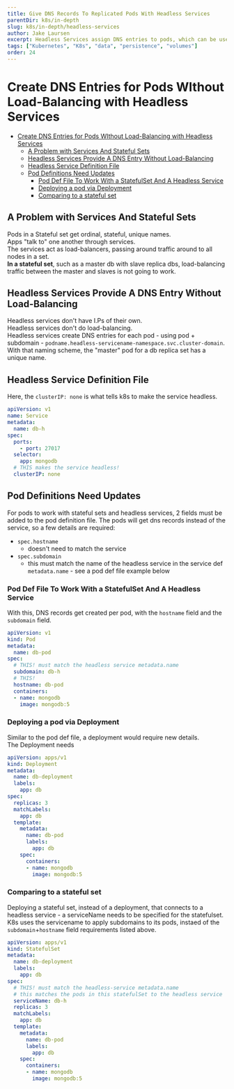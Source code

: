 ```yaml
---
title: Give DNS Records To Replicated Pods With Headless Services
parentDir: k8s/in-depth
slug: k8s/in-depth/headless-services
author: Jake Laursen
excerpt: Headless Services assign DNS entries to pods, which can be useful for use-cases likes statefulSets and Master/Slave Pods
tags: ["Kubernetes", "K8s", "data", "persistence", "volumes"]
order: 24
---
```


# Create DNS Entries for Pods WIthout Load-Balancing with Headless Services
- [Create DNS Entries for Pods WIthout Load-Balancing with Headless Services](#create-dns-entries-for-pods-without-load-balancing-with-headless-services)
  - [A Problem with Services And Stateful Sets](#a-problem-with-services-and-stateful-sets)
  - [Headless Services Provide A DNS Entry Without Load-Balancing](#headless-services-provide-a-dns-entry-without-load-balancing)
  - [Headless Service Definition File](#headless-service-definition-file)
  - [Pod Definitions Need Updates](#pod-definitions-need-updates)
    - [Pod Def File To Work With a StatefulSet And A Headless Service](#pod-def-file-to-work-with-a-statefulset-and-a-headless-service)
    - [Deploying a pod via Deployment](#deploying-a-pod-via-deployment)
    - [Comparing to a stateful set](#comparing-to-a-stateful-set)

## A Problem with Services And Stateful Sets
Pods in a Stateful set get ordinal, stateful, unique names.  
Apps "talk to" one another through services.  
The services act as load-balancers, passing around traffic around to all nodes in a set.  
**In a stateful set**, such as a master db with slave replica dbs, load-balancing traffic between the master and slaves is not going to work.  

## Headless Services Provide A DNS Entry Without Load-Balancing
Headless services don't have I.Ps of their own.  
Headless services don't do load-balancing.  
Headless services create DNS entries for each pod - using pod + subdomain - `podname.headless-servicename-namespace.svc.cluster-domain`.  
With that naming scheme, the "master" pod for a db replica set has a unique name.  

## Headless Service Definition File
Here, the `clusterIP: none` is what tells k8s to make the service headless.  

```yaml
apiVersion: v1
name: Service
metadata:
  name: db-h
spec:
  ports:
    - port: 27017
  selector:
    app: mongodb
  # THIS makes the service headless!
  clusterIP: none
```

## Pod Definitions Need Updates
For pods to work with stateful sets and headless services, 2 fields must be added to the pod definition file. The pods will get dns records instead of the service, so a few details are required:
- `spec.hostname`
  - doesn't need to match the service
- `spec.subdomain`
  - this must match the name of the headless service in the service def `metadata.name` - see a pod def file example below

### Pod Def File To Work With a StatefulSet And A Headless Service
With this, DNS records get created per pod, with the `hostname` field and the `subdomain` field.  
```yaml
apiVersion: v1
kind: Pod
metadata:
  name: db-pod
spec:
  # THIS! must match the headless service metadata.name
  subdomain: db-h
  # THIS!
  hostname: db-pod
  containers:
  - name: mongodb
    image: mongodb:5
```

### Deploying a pod via Deployment
Similar to the pod def file, a deployment would require new details.  
The Deployment needs
```yaml
apiVersion: apps/v1
kind: Deployment
metadata:
  name: db-deployment
  labels:
    app: db
spec:
  replicas: 3
  matchLabels:
    app: db
  template:
    metadata:
      name: db-pod
      labels:
        app: db
    spec:
      containers:
      - name: mongodb
        image: mongodb:5
```

### Comparing to a stateful set
Deploying a stateful set, instead of a deployment, that connects to a headless service - a serviceName needs to be specified for the statefulset.  
K8s uses the servicename to apply subdomains to its pods, instaed of the `subdomain`+`hostname` field requirements listed above.  

```yaml
apiVersion: apps/v1
kind: StatefulSet
metadata:
  name: db-deployment
  labels:
    app: db
spec:
  # THIS! must match the headless-service metadata.name
  # this matches the pods in this statefulSet to the headless service
  serviceName: db-h
  replicas: 3
  matchLabels:
    app: db
  template:
    metadata:
      name: db-pod
      labels:
        app: db
    spec:
      containers:
      - name: mongodb
        image: mongodb:5
```